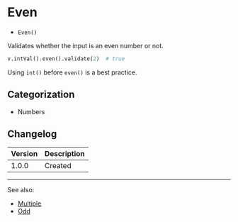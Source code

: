# Even

- `Even()`

Validates whether the input is an even number or not.

```python
v.intVal().even().validate(2)  # true
```

Using `int()` before `even()` is a best practice.

## Categorization

- Numbers

## Changelog

Version | Description
--------|-------------
  1.0.0 | Created

***
See also:

- [Multiple](Multiple.md)
- [Odd](Odd.md)
